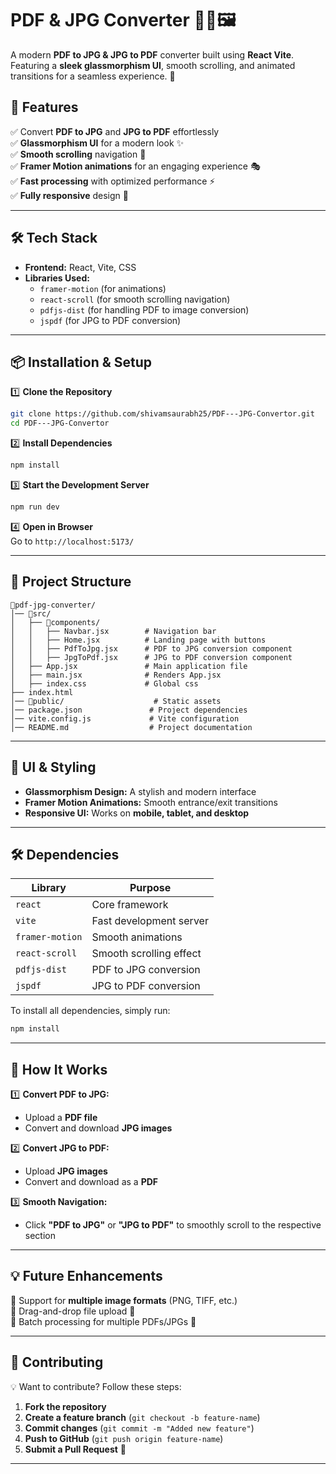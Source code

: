 # **PDF & JPG Converter** 📄🔄🖼  
A modern **PDF to JPG & JPG to PDF** converter built using **React Vite**. Featuring a **sleek glassmorphism UI**, smooth scrolling, and animated transitions for a seamless experience. 🚀  

## **📌 Features**  
✅ Convert **PDF to JPG** and **JPG to PDF** effortlessly  
✅ **Glassmorphism UI** for a modern look ✨  
✅ **Smooth scrolling** navigation 🔄  
✅ **Framer Motion animations** for an engaging experience 🎭  
✅ **Fast processing** with optimized performance ⚡  
✅ **Fully responsive** design 📱  

---

## **🛠 Tech Stack**  
- **Frontend:** React, Vite, CSS  
- **Libraries Used:**  
  - `framer-motion` (for animations)  
  - `react-scroll` (for smooth scrolling navigation)  
  - `pdfjs-dist` (for handling PDF to image conversion)  
  - `jspdf` (for JPG to PDF conversion)  

---

## **📦 Installation & Setup**  
1️⃣ **Clone the Repository**  
```sh
git clone https://github.com/shivamsaurabh25/PDF---JPG-Convertor.git
cd PDF---JPG-Convertor
```

2️⃣ **Install Dependencies**  
```sh
npm install
```

3️⃣ **Start the Development Server**  
```sh
npm run dev
```

4️⃣ **Open in Browser**  
Go to `http://localhost:5173/`  

---

## **📂 Project Structure**  
```
📂pdf-jpg-converter/
│── 📂src/
│   ├── 📂components/
│   │   ├── Navbar.jsx        # Navigation bar
│   │   ├── Home.jsx          # Landing page with buttons
│   │   ├── PdfToJpg.jsx      # PDF to JPG conversion component
│   │   ├── JpgToPdf.jsx      # JPG to PDF conversion component
│   ├── App.jsx               # Main application file
│   ├── main.jsx              # Renders App.jsx
│   ├── index.css             # Global css
├── index.html
│── 📂public/                    # Static assets
│── package.json               # Project dependencies
│── vite.config.js             # Vite configuration
│── README.md                  # Project documentation
```

---

## **🎨 UI & Styling**  
- **Glassmorphism Design:** A stylish and modern interface  
- **Framer Motion Animations:** Smooth entrance/exit transitions  
- **Responsive UI:** Works on **mobile, tablet, and desktop**  

---

## **🛠 Dependencies**  
| Library         | Purpose |
|----------------|---------|
| `react`        | Core framework |
| `vite`         | Fast development server |
| `framer-motion` | Smooth animations |
| `react-scroll` | Smooth scrolling effect |
| `pdfjs-dist`   | PDF to JPG conversion |
| `jspdf`        | JPG to PDF conversion |

To install all dependencies, simply run:  
```sh
npm install
```

---

## **🚀 How It Works**  
1️⃣ **Convert PDF to JPG:**  
   - Upload a **PDF file**  
   - Convert and download **JPG images**  

2️⃣ **Convert JPG to PDF:**  
   - Upload **JPG images**  
   - Convert and download as a **PDF**  

3️⃣ **Smooth Navigation:**  
   - Click **"PDF to JPG"** or **"JPG to PDF"** to smoothly scroll to the respective section  

---

## **💡 Future Enhancements**  
🔹 Support for **multiple image formats** (PNG, TIFF, etc.)  
🔹 Drag-and-drop file upload 📂  
🔹 Batch processing for multiple PDFs/JPGs 🚀  

---

## **🙌 Contributing**  
💡 Want to contribute? Follow these steps:  
1. **Fork the repository**  
2. **Create a feature branch** (`git checkout -b feature-name`)  
3. **Commit changes** (`git commit -m "Added new feature"`)  
4. **Push to GitHub** (`git push origin feature-name`)  
5. **Submit a Pull Request** 🎉  

---